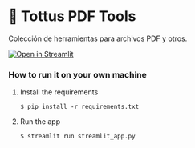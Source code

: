 # 🎈 Tottus PDF Tools

Colección de herramientas para archivos PDF y otros.

[![Open in Streamlit](https://static.streamlit.io/badges/streamlit_badge_black_white.svg)](https://tottus-pdf-tools.streamlit.app/)

### How to run it on your own machine

1. Install the requirements

   ```
   $ pip install -r requirements.txt
   ```

2. Run the app

   ```
   $ streamlit run streamlit_app.py
   ```
